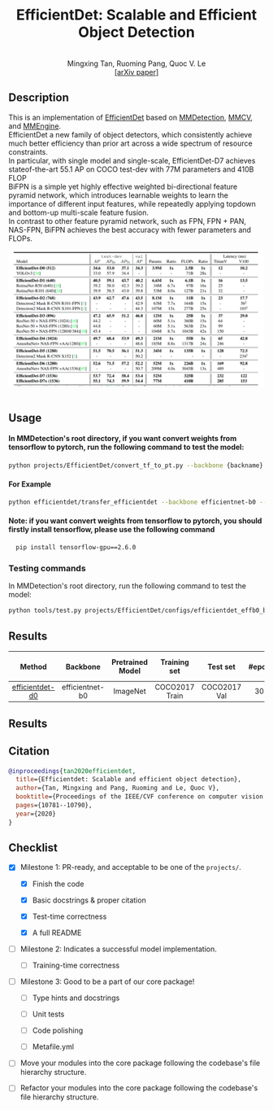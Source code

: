 <div align="center">

# EfficientDet: Scalable and Efficient Object Detection

<br>
Mingxing Tan, Ruoming Pang, Quoc V. Le
<br>
<a href="https://arxiv.org/pdf/1911.09070.pdf">[arXiv paper]</a>
<br>
</div>

## Description

This is an implementation of [EfficientDet](https://github.com/google/automl) based on [MMDetection](https://github.com/open-mmlab/mmdetection/tree/3.x), [MMCV](https://github.com/open-mmlab/mmcv), and [MMEngine](https://github.com/open-mmlab/mmengine).
<br>
EfficientDet a new family of object detectors, which consistently achieve much better efficiency than prior art across a wide
spectrum of resource constraints.
<br>
In particular, with single model and single-scale, EfficientDet-D7 achieves stateof-the-art 55.1 AP on COCO test-dev with 77M parameters and 410B FLOP
<br>
BiFPN is a simple yet highly effective weighted bi-directional feature pyramid network, which introduces learnable weights to learn the importance of different input features, while repeatedly applying topdown and bottom-up multi-scale feature fusion.
<br>
In contrast to other feature pyramid network, such as FPN, FPN + PAN, NAS-FPN, BiFPN achieves  the best accuracy with fewer parameters and FLOPs.

<div align="center">
<img src="https://github.com/zwhus/pictures/raw/main/Screenshot%20from%202023-01-30%2015-33-42.png">
</div>
<br>

## Usage

#### In MMDetection's root directory, if you want convert weights from tensorflow to pytorch, run the following command to test the model:

```bash
python projects/EfficientDet/convert_tf_to_pt.py --backbone {backname} --tensorflow_weight {tensorflow_efficientdet_path} --out_weight {out_path}
```

#### For Example

```bash
python efficientdet/transfer_efficientdet --backbone efficientnet-b0 --tensorflow_weight efficientdet-d0/model --out_weight demo.pth
```

#### Note: if you want convert weights from tensorflow to pytorch, you should firstly install tensorflow, please use the following command

```bash
  pip install tensorflow-gpu==2.6.0
```

### Testing commands

In MMDetection's root directory, run the following command to test the model:

```bash
python tools/test.py projects/EfficientDet/configs/efficientdet_effb0_bifpn_8xb16-crop512-300e_coco.py ${CHECKPOINT_PATH}
```

## Results

<!-- List the results as usually done in other model's README. [Example](https://github.com/open-mmlab/mmdetection/blob/3.x/configs/faster_rcnn/README.md#results-and-models)
You should claim whether this is based on the pre-trained weights, which are converted from the official release; or it's a reproduced result obtained from retraining the model in this project. -->

|                                      Method                                      |    Backbone     | Pretrained Model |  Training set  |   Test set   | #epoch | val box AP | official AP |
| :------------------------------------------------------------------------------: | :-------------: | :--------------: | :------------: | :----------: | :----: | :--------: | :---------: |
| [efficientdet-d0](./configs/efficientdet_effb0_bifpn_8xb16-crop512-300e_coco.py) | efficientnet-b0 |     ImageNet     | COCO2017 Train | COCO2017 Val |  300   |    34.4    |    34.3     |

## Results

## Citation

```BibTeX
@inproceedings{tan2020efficientdet,
  title={Efficientdet: Scalable and efficient object detection},
  author={Tan, Mingxing and Pang, Ruoming and Le, Quoc V},
  booktitle={Proceedings of the IEEE/CVF conference on computer vision and pattern recognition},
  pages={10781--10790},
  year={2020}
}
```

## Checklist

<!-- Here is a checklist illustrating a usual development workflow of a successful project, and also serves as an overview of this project's progress. The PIC (person in charge) or contributors of this project should check all the items that they believe have been finished, which will further be verified by codebase maintainers via a PR.
OpenMMLab's maintainer will review the code to ensure the project's quality. Reaching the first milestone means that this project suffices the minimum requirement of being merged into 'projects/'. But this project is only eligible to become a part of the core package upon attaining the last milestone.
Note that keeping this section up-to-date is crucial not only for this project's developers but the entire community, since there might be some other contributors joining this project and deciding their starting point from this list. It also helps maintainers accurately estimate time and effort on further code polishing, if needed.
A project does not necessarily have to be finished in a single PR, but it's essential for the project to at least reach the first milestone in its very first PR. -->

- [x] Milestone 1: PR-ready, and acceptable to be one of the `projects/`.

  - [x] Finish the code

    <!-- The code's design shall follow existing interfaces and convention. For example, each model component should be registered into `mmdet.registry.MODELS` and configurable via a config file. -->

  - [x] Basic docstrings & proper citation

    <!-- Each major object should contain a docstring, describing its functionality and arguments. If you have adapted the code from other open-source projects, don't forget to cite the source project in docstring and make sure your behavior is not against its license. Typically, we do not accept any code snippet under GPL license. [A Short Guide to Open Source Licenses](https://medium.com/nationwide-technology/a-short-guide-to-open-source-licenses-cf5b1c329edd) -->

  - [x] Test-time correctness

    <!-- If you are reproducing the result from a paper, make sure your model's inference-time performance matches that in the original paper. The weights usually could be obtained by simply renaming the keys in the official pre-trained weights. This test could be skipped though, if you are able to prove the training-time correctness and check the second milestone. -->

  - [x] A full README

    <!-- As this template does. -->

- [ ] Milestone 2: Indicates a successful model implementation.

  - [ ] Training-time correctness

    <!-- If you are reproducing the result from a paper, checking this item means that you should have trained your model from scratch based on the original paper's specification and verified that the final result matches the report within a minor error range. -->

- [ ] Milestone 3: Good to be a part of our core package!

  - [ ] Type hints and docstrings

    <!-- Ideally *all* the methods should have [type hints](https://www.pythontutorial.net/python-basics/python-type-hints/) and [docstrings](https://google.github.io/styleguide/pyguide.html#381-docstrings). [Example](https://github.com/open-mmlab/mmdetection/blob/5b0d5b40d5c6cfda906db7464ca22cbd4396728a/mmdet/datasets/transforms/transforms.py#L41-L169) -->

  - [ ] Unit tests

    <!-- Unit tests for each module are required. [Example](https://github.com/open-mmlab/mmdetection/blob/5b0d5b40d5c6cfda906db7464ca22cbd4396728a/tests/test_datasets/test_transforms/test_transforms.py#L35-L88) -->

  - [ ] Code polishing

    <!-- Refactor your code according to reviewer's comment. -->

  - [ ] Metafile.yml

    <!-- It will be parsed by MIM and Inferencer. [Example](https://github.com/open-mmlab/mmdetection/blob/3.x/configs/faster_rcnn/metafile.yml) -->

- [ ] Move your modules into the core package following the codebase's file hierarchy structure.

  <!-- In particular, you may have to refactor this README into a standard one. [Example](https://github.com/open-mmlab/mmdetection/blob/3.x/configs/faster_rcnn/README.md) -->

- [ ] Refactor your modules into the core package following the codebase's file hierarchy structure.
